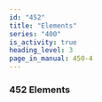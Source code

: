 ```yaml
---
id: "452"
title: "Elements"
series: "400"
is_activity: true
heading_level: 3
page_in_manual: 450-4
---
```


### 452 Elements